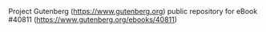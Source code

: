Project Gutenberg (https://www.gutenberg.org) public repository for eBook #40811 (https://www.gutenberg.org/ebooks/40811)
